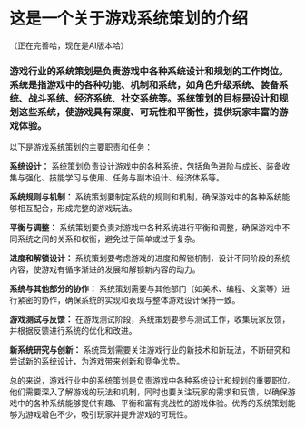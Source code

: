 # 这是一个关于游戏系统策划的介绍
（正在完善哈，现在是AI版本哈）

###  游戏行业的系统策划是负责游戏中各种系统设计和规划的工作岗位。系统是指游戏中的各种功能、机制和系统，如角色升级系统、装备系统、战斗系统、经济系统、社交系统等。系统策划的目标是设计和规划这些系统，使游戏具有深度、可玩性和平衡性，提供玩家丰富的游戏体验。

以下是游戏系统策划的主要职责和任务：

**系统设计：** 系统策划负责设计游戏中的各种系统，包括角色进阶与成长、装备收集与强化、技能学习与使用、任务与副本设计、经济体系等。

**系统规则与机制：** 系统策划要制定系统的规则和机制，确保游戏中的各种系统能够相互配合，形成完整的游戏玩法。

**平衡与调整：** 系统策划要负责对游戏中各种系统进行平衡和调整，确保游戏中不同系统之间的关系和权衡，避免过于简单或过于复杂。

**进度和解锁设计：** 系统策划要考虑游戏的进度和解锁机制，设计不同阶段的系统内容，使游戏有循序渐进的发展和解锁新内容的动力。

**系统与其他部分的协作：** 系统策划需要与其他部门（如美术、编程、文案等）进行紧密的协作，确保系统的实现和表现与整体游戏设计保持一致。

**游戏测试与反馈：** 在游戏测试阶段，系统策划要参与测试工作，收集玩家反馈，并根据反馈进行系统的优化和改进。

**新系统研究与创新：** 系统策划需要关注游戏行业的新技术和新玩法，不断研究和尝试新的系统设计，为游戏带来创新和竞争优势。

总的来说，游戏行业中的系统策划是负责游戏中各种系统设计和规划的重要职位。他们需要深入了解游戏的玩法和机制，同时也要关注玩家的需求和反馈，以确保游戏中的各种系统能够提供有趣、平衡和富有挑战性的游戏体验。优秀的系统策划能够为游戏增色不少，吸引玩家并提升游戏的可玩性。
